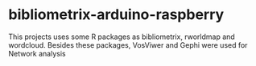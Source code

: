 # bibliometrix-arduino-raspberry

This projects uses some R packages as bibliometrix, rworldmap and wordcloud. Besides these packages, VosViwer and Gephi were used for Network analysis
